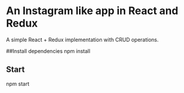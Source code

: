 # An Instagram like app in React and Redux
A simple React + Redux implementation with CRUD operations.

##Install dependencies
npm install

## Start
npm start
